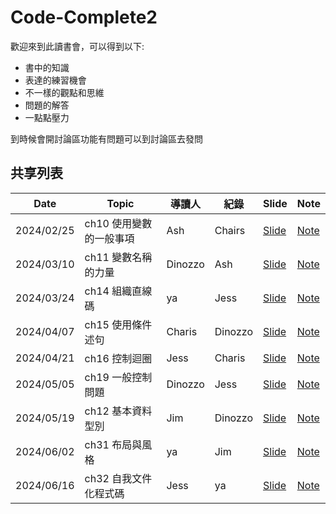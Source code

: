# Code-Complete2


歡迎來到此讀書會，可以得到以下:

- 書中的知識
- 表達的練習機會
- 不一樣的觀點和思維
- 問題的解答
- 一點點壓力

到時候會開討論區功能有問題可以到討論區去發問
## 共享列表
|Date|Topic|導讀人|紀錄|Slide|Note|
|----|-----|----|----|----|----|
|2024/02/25|ch10 使用變數的一般事項|Ash|Chairs| [Slide](https://hackmd.io/@On5HxoAwSqe50wER3MNFZA/HkwOcuZnp) | [Note](https://github.com/Tech-Book-Community/Code-Complete-2/discussions/2)
|2024/03/10|ch11 變數名稱的力量|Dinozzo|Ash| [Slide](https://hackmd.io/@HC-Ting/BJcLcX9aT#/) | [Note](https://hackmd.io/c/tutorials-tw/%2Fs%2Ftutorials-tw)
|2024/03/24|ch14 組織直線碼|ya|Jess| [Slide](https://docs.google.com/presentation/d/1i5NQq52l7v4IyziRxSMo-Q06FVmEEIzCOF6LfEB0kCc/edit?usp=sharing) | [Note](https://www.notion.so/ch14-71eadee9135e4a2d8a3f6f0ec86c9ae9)
|2024/04/07|ch15 使用條件述句|Charis|Dinozzo| [Slide](https://www.canva.com/design/DAGAyGT5m7I/JTk16mJ8itnTA31WWxfPBQ/view?utm_content=DAGAyGT5m7I&utm_campaign=designshare&utm_medium=link&utm_source=editor) | [Note]()
|2024/04/21|ch16 控制迴圈|Jess|Charis| [Slide](https://www.canva.com/design/DAGCZvWhAuw/MZ_GgIrA6FZGPIumSOrtJQ/edit?utm_content=DAGCZvWhAuw&utm_campaign=designshare&utm_medium=link2&utm_source=sharebutton) | [Note](https://github.com/Tech-Book-Community/Code-Complete-2/discussions/3)
|2024/05/05|ch19 一般控制問題|Dinozzo|Jess| [Slide]() | [Note](https://www.notion.so/ch19-cc8a6b1115b541a0bfe3a6c5836a8ec9)
|2024/05/19|ch12 基本資料型別|Jim|Dinozzo| [Slide]() | [Note]()
|2024/06/02|ch31 布局與風格|ya|Jim| [Slide]() | [Note]()
|2024/06/16|ch32 自我文件化程式碼|Jess|ya| [Slide]() | [Note]()
